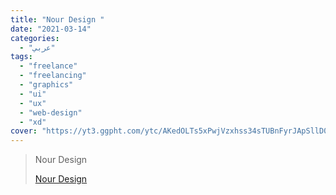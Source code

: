 ```yaml
---
title: "Nour Design "
date: "2021-03-14"
categories:
  - "عربي"
tags:
  - "freelance"
  - "freelancing"
  - "graphics"
  - "ui"
  - "ux"
  - "web-design"
  - "xd"
cover: "https://yt3.ggpht.com/ytc/AKedOLTs5xPwjVzxhss34sTUBnFyrJApSllD0pa3oQaOhw=s88-c-k-c0x00ffffff-no-rj"
---
```


> Nour Design
>
> [Nour Design ](https://www.youtube.com/c/NourDesign/playlists)
